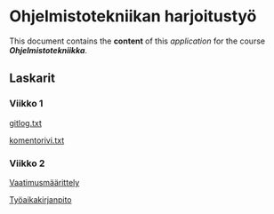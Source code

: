 # Ohjelmistotekniikan harjoitustyö

This document contains the **content** of this _application_ for the course
 ***Ohjelmistotekniikka***.

 ## Laskarit

 ### Viikko 1
[gitlog.txt](https://github.com/annica-henriette/ot-harjoitustyo/blob/master/laskarit/viikko1/gitlog.txt)

[komentorivi.txt](https://github.com/annica-henriette/ot-harjoitustyo/blob/master/laskarit/viikko1/komentorivi.txt)

### Viikko 2

[Vaatimusmäärittely](https://github.com/annica-henriette/ot-harjoitustyo/blob/master/dokumentaatio/vaatimusmaarittely.md)

[Työaikakirjanpito](https://github.com/annica-henriette/ot-harjoitustyo/blob/master/dokumentaatio/tyoaikakirjanpito.md)

